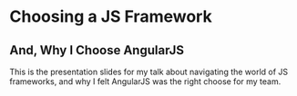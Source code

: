 # Choosing a JS Framework
## And, Why I Choose AngularJS

This is the presentation slides for my talk about navigating the world of JS frameworks, and why I felt AngularJS was the right choose for my team.